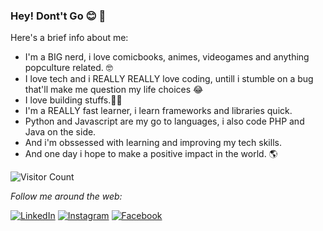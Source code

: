 ### Hey! Dont't Go 😊 👋
Here's a brief info about me:
* I'm a BIG nerd, i love comicbooks, animes, videogames and anything popculture related. 🤓
* I love tech and i REALLY REALLY love coding, untill i stumble on a bug that'll make me question my life choices 😂
* I love building stuffs.👨‍💻
* I'm a REALLY fast learner, i learn frameworks and libraries quick.
* Python and Javascript are my go to languages, i also code PHP and Java on the side.
* And i'm obssessed with learning and improving my tech skills.
* And one day i hope to make a positive impact in the world. 🌎

![Visitor Count](https://profile-counter.glitch.me/ArinzeJeffrey-droid/count.svg)

<i>Follow me around the web:</i><br>


<a href="www.linkedin.com/in/arinze-jeffrey-35b893127" target="_blank"><img src="https://img.shields.io/badge/LinkedIn-%230077B5.svg?&style=flat-square&logo=linkedin&logoColor=white" alt="LinkedIn"></a>
<a href="https://www.instagram.com/nnamenearinze/" target="_blank"><img src="https://img.shields.io/badge/Instagram-%23E4405F.svg?&style=flat-square&logo=instagram&logoColor=white" alt="Instagram"></a>
<a href="https://web.facebook.com/nnamene.arinze" target="_blank"><img src="https://img.shields.io/badge/Facebook-%231877F2.svg?&style=flat-square&logo=facebook&logoColor=white" alt="Facebook"></a>
